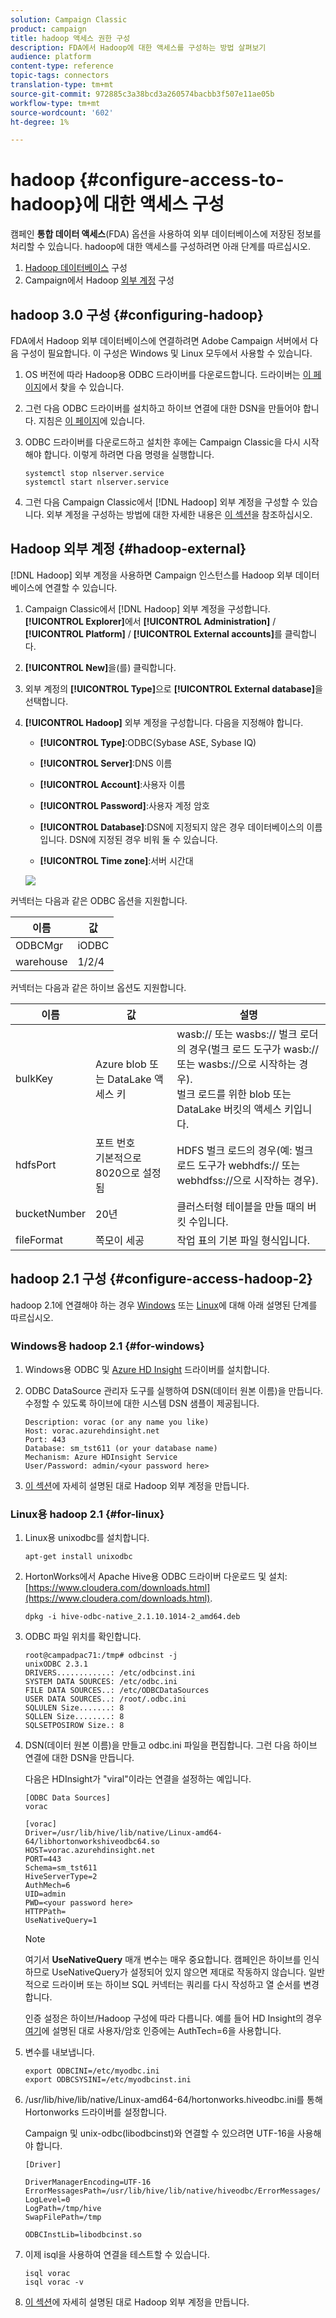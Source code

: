 ```yaml
---
solution: Campaign Classic
product: campaign
title: hadoop 액세스 권한 구성
description: FDA에서 Hadoop에 대한 액세스를 구성하는 방법 살펴보기
audience: platform
content-type: reference
topic-tags: connectors
translation-type: tm+mt
source-git-commit: 972885c3a38bcd3a260574bacbb3f507e11ae05b
workflow-type: tm+mt
source-wordcount: '602'
ht-degree: 1%

---
```



# hadoop {#configure-access-to-hadoop}에 대한 액세스 구성

캠페인 **통합 데이터 액세스**(FDA) 옵션을 사용하여 외부 데이터베이스에 저장된 정보를 처리할 수 있습니다. hadoop에 대한 액세스를 구성하려면 아래 단계를 따르십시오.

1. [Hadoop 데이터베이스](#configuring-hadoop) 구성
1. Campaign에서 Hadoop [외부 계정](#hadoop-external) 구성

## hadoop 3.0 구성 {#configuring-hadoop}

FDA에서 Hadoop 외부 데이터베이스에 연결하려면 Adobe Campaign 서버에서 다음 구성이 필요합니다. 이 구성은 Windows 및 Linux 모두에서 사용할 수 있습니다.

1. OS 버전에 따라 Hadoop용 ODBC 드라이버를 다운로드합니다. 드라이버는 [이 페이지](https://www.cloudera.com/downloads.html)에서 찾을 수 있습니다.

1. 그런 다음 ODBC 드라이버를 설치하고 하이브 연결에 대한 DSN을 만들어야 합니다. 지침은 [이 페이지](https://docs.cloudera.com/documentation/other/connectors/hive-odbc/2-6-5/Cloudera-ODBC-Driver-for-Apache-Hive-Install-Guide.pdf)에 있습니다.

1. ODBC 드라이버를 다운로드하고 설치한 후에는 Campaign Classic을 다시 시작해야 합니다. 이렇게 하려면 다음 명령을 실행합니다.

   ```
   systemctl stop nlserver.service
   systemctl start nlserver.service
   ```

1. 그런 다음 Campaign Classic에서 [!DNL Hadoop] 외부 계정을 구성할 수 있습니다. 외부 계정을 구성하는 방법에 대한 자세한 내용은 [이 섹션](#hadoop-external)을 참조하십시오.

## Hadoop 외부 계정 {#hadoop-external}

[!DNL Hadoop] 외부 계정을 사용하면 Campaign 인스턴스를 Hadoop 외부 데이터베이스에 연결할 수 있습니다.

1. Campaign Classic에서 [!DNL Hadoop] 외부 계정을 구성합니다. **[!UICONTROL Explorer]**&#x200B;에서 **[!UICONTROL Administration]** / **[!UICONTROL Platform]** / **[!UICONTROL External accounts]**&#x200B;를 클릭합니다.

1. **[!UICONTROL New]**&#x200B;을(를) 클릭합니다.

1. 외부 계정의 **[!UICONTROL Type]**&#x200B;으로 **[!UICONTROL External database]**&#x200B;을 선택합니다.

1. **[!UICONTROL Hadoop]** 외부 계정을 구성합니다. 다음을 지정해야 합니다.

   * **[!UICONTROL Type]**:ODBC(Sybase ASE, Sybase IQ)

   * **[!UICONTROL Server]**:DNS 이름

   * **[!UICONTROL Account]**:사용자 이름

   * **[!UICONTROL Password]**:사용자 계정 암호

   * **[!UICONTROL Database]**:DSN에 지정되지 않은 경우 데이터베이스의 이름입니다. DSN에 지정된 경우 비워 둘 수 있습니다.

   * **[!UICONTROL Time zone]**:서버 시간대

   ![](assets/hadoop3.png)

커넥터는 다음과 같은 ODBC 옵션을 지원합니다.

| 이름 | 값 |
|---|---|
| ODBCMgr | iODBC |
| warehouse | 1/2/4 |

커넥터는 다음과 같은 하이브 옵션도 지원합니다.

| 이름 | 값 | 설명 |
|---|---|---|
| bulkKey | Azure blob 또는 DataLake 액세스 키 | wasb:// 또는 wasbs:// 벌크 로더의 경우(벌크 로드 도구가 wasb:// 또는 wasbs://으로 시작하는 경우). <br>벌크 로드를 위한 blob 또는 DataLake 버킷의 액세스 키입니다. |
| hdfsPort | 포트 번호 <br>기본적으로 8020으로 설정됨 | HDFS 벌크 로드의 경우(예: 벌크 로드 도구가 webhdfs:// 또는 webhdfss://으로 시작하는 경우). |
| bucketNumber | 20년 | 클러스터형 테이블을 만들 때의 버킷 수입니다. |
| fileFormat | 쪽모이 세공 | 작업 표의 기본 파일 형식입니다. |


## hadoop 2.1 구성 {#configure-access-hadoop-2}

hadoop 2.1에 연결해야 하는 경우 [Windows](#for-windows) 또는 [Linux](#for-linux)에 대해 아래 설명된 단계를 따르십시오.

### Windows용 hadoop 2.1 {#for-windows}

1. Windows용 ODBC 및 [Azure HD Insight](https://www.microsoft.com/en-us/download/details.aspx?id=40886) 드라이버를 설치합니다.
1. ODBC DataSource 관리자 도구를 실행하여 DSN(데이터 원본 이름)을 만듭니다. 수정할 수 있도록 하이브에 대한 시스템 DSN 샘플이 제공됩니다.

   ```
   Description: vorac (or any name you like)
   Host: vorac.azurehdinsight.net
   Port: 443
   Database: sm_tst611 (or your database name)
   Mechanism: Azure HDInsight Service
   User/Password: admin/<your password here>
   ```

1. [이 섹션](#hadoop-external)에 자세히 설명된 대로 Hadoop 외부 계정을 만듭니다.

### Linux용 hadoop 2.1 {#for-linux}

1. Linux용 unixodbc를 설치합니다.

   ```
   apt-get install unixodbc
   ```

1. HortonWorks에서 Apache Hive용 ODBC 드라이버 다운로드 및 설치:[https://www.cloudera.com/downloads.html](https://www.cloudera.com/downloads.html).

   ```
   dpkg -i hive-odbc-native_2.1.10.1014-2_amd64.deb
   ```

1. ODBC 파일 위치를 확인합니다.

   ```
   root@campadpac71:/tmp# odbcinst -j
   unixODBC 2.3.1
   DRIVERS............: /etc/odbcinst.ini
   SYSTEM DATA SOURCES: /etc/odbc.ini
   FILE DATA SOURCES..: /etc/ODBCDataSources
   USER DATA SOURCES..: /root/.odbc.ini
   SQLULEN Size.......: 8
   SQLLEN Size........: 8
   SQLSETPOSIROW Size.: 8
   ```

1. DSN(데이터 원본 이름)을 만들고 odbc.ini 파일을 편집합니다. 그런 다음 하이브 연결에 대한 DSN을 만듭니다.

   다음은 HDInsight가 &quot;viral&quot;이라는 연결을 설정하는 예입니다.

   ```
   [ODBC Data Sources]
   vorac 
   
   [vorac]
   Driver=/usr/lib/hive/lib/native/Linux-amd64-64/libhortonworkshiveodbc64.so
   HOST=vorac.azurehdinsight.net
   PORT=443
   Schema=sm_tst611
   HiveServerType=2
   AuthMech=6
   UID=admin
   PWD=<your password here>
   HTTPPath=
   UseNativeQuery=1
   ```

   >[!NOTE]
   >
   >여기서 **UseNativeQuery** 매개 변수는 매우 중요합니다. 캠페인은 하이브를 인식하므로 UseNativeQuery가 설정되어 있지 않으면 제대로 작동하지 않습니다. 일반적으로 드라이버 또는 하이브 SQL 커넥터는 쿼리를 다시 작성하고 열 순서를 변경합니다.

   인증 설정은 하이브/Hadoop 구성에 따라 다릅니다. 예를 들어 HD Insight의 경우 [여기](https://www.simba.com/products/Spark/doc/ODBC_InstallGuide/unix/content/odbc/hi/configuring/authenticating/azuresvc.htm)에 설명된 대로 사용자/암호 인증에는 AuthTech=6을 사용합니다.

1. 변수를 내보냅니다.

   ```
   export ODBCINI=/etc/myodbc.ini
   export ODBCSYSINI=/etc/myodbcinst.ini
   ```

1. /usr/lib/hive/lib/native/Linux-amd64-64/hortonworks.hiveodbc.ini를 통해 Hortonworks 드라이버를 설정합니다.

   Campaign 및 unix-odbc(libodbcinst)와 연결할 수 있으려면 UTF-16을 사용해야 합니다.

   ```
   [Driver]
   
   DriverManagerEncoding=UTF-16
   ErrorMessagesPath=/usr/lib/hive/lib/native/hiveodbc/ErrorMessages/
   LogLevel=0
   LogPath=/tmp/hive
   SwapFilePath=/tmp
   
   ODBCInstLib=libodbcinst.so
   ```

1. 이제 isql을 사용하여 연결을 테스트할 수 있습니다.

   ```
   isql vorac
   isql vorac -v
   ```

1. [이 섹션](#hadoop-external)에 자세히 설명된 대로 Hadoop 외부 계정을 만듭니다.

